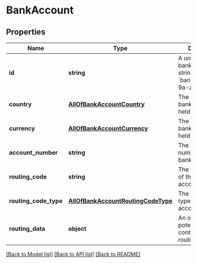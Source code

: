 # BankAccount

## Properties
Name | Type | Description | Notes
------------ | ------------- | ------------- | -------------
**id** | **string** | A unique ID for the bank_account.  A string in the format &#x60;bank_account_[0-9a-z]&#x60;. | [optional] 
**country** | [**AllOfBankAccountCountry**](AllOfBankAccountCountry.md) | The country the bank account is held in. | [optional] 
**currency** | [**AllOfBankAccountCurrency**](AllOfBankAccountCurrency.md) | The currency the bank account is held in. | [optional] 
**account_number** | **string** | The account number of the bank account. | [optional] 
**routing_code** | **string** | The routing code of the bank account. | [optional] 
**routing_code_type** | [**AllOfBankAccountRoutingCodeType**](AllOfBankAccountRoutingCodeType.md) | The routing code type of the bank account. | [optional] 
**routing_data** | **object** | An object potentially containing further routing data. | [optional] 

[[Back to Model list]](../../README.md#documentation-for-models) [[Back to API list]](../../README.md#documentation-for-api-endpoints) [[Back to README]](../../README.md)

